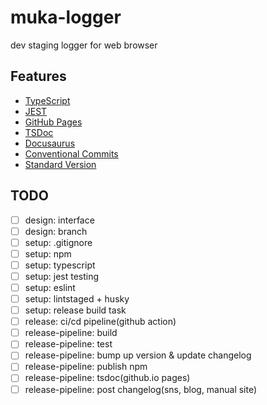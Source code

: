 # muka-logger
dev staging logger for web browser

## Features

* [TypeScript](https://www.typescriptlang.org/)
* [JEST](https://jestjs.io/)
* [GitHub Pages](https://pages.github.com/)
* [TSDoc](https://github.com/microsoft/tsdoc)
* [Docusaurus](https://docusaurus.io/ko/docs/category/getting-started)
* [Conventional Commits](https://www.conventionalcommits.org/en/v1.0.0-beta.3/#summary)
* [Standard Version](https://github.com/conventional-changelog/standard-version)

## TODO

* [ ] design: interface
* [ ] design: branch
* [ ] setup: .gitignore
* [ ] setup: npm
* [ ] setup: typescript
* [ ] setup: jest testing
* [ ] setup: eslint
* [ ] setup: lintstaged + husky
* [ ] setup: release build task
* [ ] release: ci/cd pipeline(github action)
* [ ] release-pipeline: build
* [ ] release-pipeline: test
* [ ] release-pipeline: bump up version & update changelog
* [ ] release-pipeline: publish npm
* [ ] release-pipeline: tsdoc(github.io pages)
* [ ] release-pipeline: post changelog(sns, blog, manual site)
